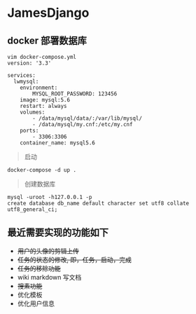 # JamesDjango

## docker 部署数据库
```
vim docker-compose.yml
version: '3.3'

services:
  lwmysql:
    environment:
        MYSQL_ROOT_PASSWORD: 123456
    image: mysql:5.6
    restart: always
    volumes:
        - /data/mysql/data/:/var/lib/mysql/
        - /data/mysql/my.cnf:/etc/my.cnf
    ports:
        - 3306:3306
    container_name: mysql5.6
```
> 启动
```
docker-compose -d up .
```
> 创建数据库
```
mysql -uroot -h127.0.0.1 -p
create database db_name default character set utf8 collate utf8_general_ci;
```


## 最近需要实现的功能如下
* ~~用户的头像的剪辑上传~~
* ~~任务的状态的修改, 即，任务，启动，完成~~
* ~~任务的移除功能~~
* wiki markdown 写文档
* ~~搜素功能~~
* 优化模板
* 优化用户信息
